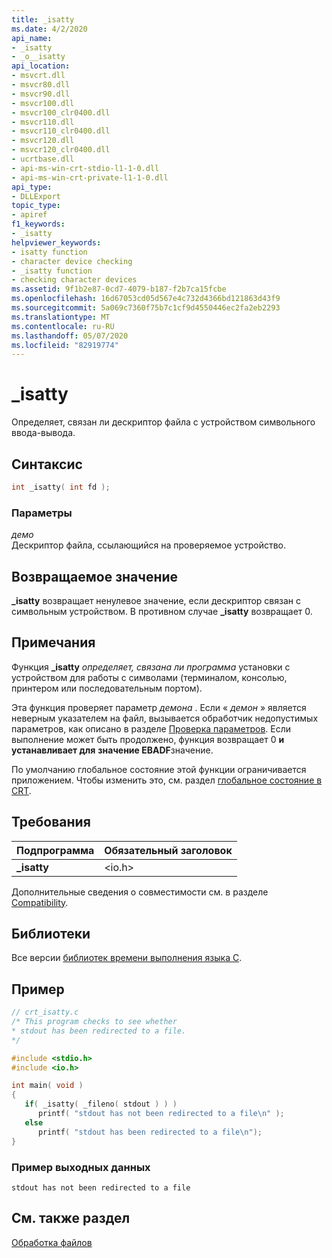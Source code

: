 ```yaml
---
title: _isatty
ms.date: 4/2/2020
api_name:
- _isatty
- _o__isatty
api_location:
- msvcrt.dll
- msvcr80.dll
- msvcr90.dll
- msvcr100.dll
- msvcr100_clr0400.dll
- msvcr110.dll
- msvcr110_clr0400.dll
- msvcr120.dll
- msvcr120_clr0400.dll
- ucrtbase.dll
- api-ms-win-crt-stdio-l1-1-0.dll
- api-ms-win-crt-private-l1-1-0.dll
api_type:
- DLLExport
topic_type:
- apiref
f1_keywords:
- _isatty
helpviewer_keywords:
- isatty function
- character device checking
- _isatty function
- checking character devices
ms.assetid: 9f1b2e87-0cd7-4079-b187-f2b7ca15fcbe
ms.openlocfilehash: 16d67053cd05d567e4c732d4366bd121863d43f9
ms.sourcegitcommit: 5a069c7360f75b7c1cf9d4550446ec2fa2eb2293
ms.translationtype: MT
ms.contentlocale: ru-RU
ms.lasthandoff: 05/07/2020
ms.locfileid: "82919774"
---
```

# <a name="_isatty"></a>_isatty

Определяет, связан ли дескриптор файла с устройством символьного ввода-вывода.

## <a name="syntax"></a>Синтаксис

```C
int _isatty( int fd );
```

### <a name="parameters"></a>Параметры

*демо*<br/>
Дескриптор файла, ссылающийся на проверяемое устройство.

## <a name="return-value"></a>Возвращаемое значение

**_isatty** возвращает ненулевое значение, если дескриптор связан с символьным устройством. В противном случае **_isatty** возвращает 0.

## <a name="remarks"></a>Примечания

Функция **_isatty** *определяет, связана ли программа* установки с устройством для работы с символами (терминалом, консолью, принтером или последовательным портом).

Эта функция проверяет параметр *демона* . Если « *демон* » является неверным указателем на файл, вызывается обработчик недопустимых параметров, как описано в разделе [Проверка параметров](../../c-runtime-library/parameter-validation.md). Если выполнение может быть продолжено, функция возвращает 0 **и устанавливает для** **значение EBADF**значение.

По умолчанию глобальное состояние этой функции ограничивается приложением. Чтобы изменить это, см. раздел [глобальное состояние в CRT](../global-state.md).

## <a name="requirements"></a>Требования

|Подпрограмма|Обязательный заголовок|
|-------------|---------------------|
|**_isatty**|\<io.h>|

Дополнительные сведения о совместимости см. в разделе [Compatibility](../../c-runtime-library/compatibility.md).

## <a name="libraries"></a>Библиотеки

Все версии [библиотек времени выполнения языка C](../../c-runtime-library/crt-library-features.md).

## <a name="example"></a>Пример

```C
// crt_isatty.c
/* This program checks to see whether
* stdout has been redirected to a file.
*/

#include <stdio.h>
#include <io.h>

int main( void )
{
   if( _isatty( _fileno( stdout ) ) )
      printf( "stdout has not been redirected to a file\n" );
   else
      printf( "stdout has been redirected to a file\n");
}
```

### <a name="sample-output"></a>Пример выходных данных

```Output
stdout has not been redirected to a file
```

## <a name="see-also"></a>См. также раздел

[Обработка файлов](../../c-runtime-library/file-handling.md)<br/>
